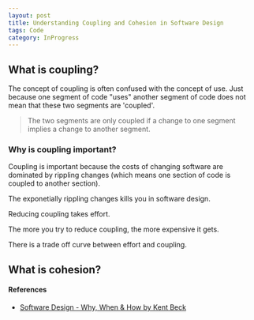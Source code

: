 ```yaml
---
layout: post
title: Understanding Coupling and Cohesion in Software Design
tags: Code 
category: InProgress
---
```


## What is coupling?

The concept of coupling is often confused with the concept of use. Just because one segment of code "uses" another segment of code does not mean that these two segments are 'coupled'.

> The two segments are only coupled if a change to one segment implies a change to another segment. 

### Why is coupling important?

Coupling is important because the costs of changing software are dominated by rippling changes (which means one section of code is coupled to another section). 

The exponetially rippling changes kills you in software design. 

Reducing coupling takes effort. 

The more you try to reduce coupling, the more expensive it gets. 

There is a trade off curve between effort and coupling.

## What is cohesion?

#### References

- [Software Design - Why, When & How by Kent Beck](http://blog.markpearl.co.za/Software-Design-Why-When-How)  
